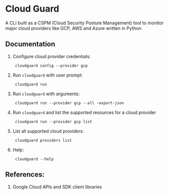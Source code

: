 # Cloud Guard
A CLI built as a CSPM (Cloud Security Posture Management) tool to monitor major cloud providers like GCP, AWS and Azure written in Python

## Documentation

1. Configure cloud provider credentials:

        cloudguard config --provider gcp
2. Run `cloudguard` with user prompt:

        cloudguard run
3. Run `cloudguard` with arguments:

        cloudguard run --provider gcp --all -export-json
4. Run `cloudguard` and list the supported resources for a cloud provider

        cloudguard run --provider gcp list
5. List all supported cloud providers:

        cloudguard providers list
6. Help:

        cloudguard --help 


## References:
1. Google Cloud APIs and SDK client libraries
